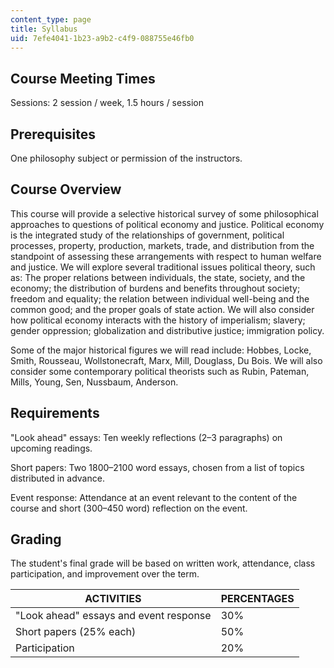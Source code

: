 ```yaml
---
content_type: page
title: Syllabus
uid: 7efe4041-1b23-a9b2-c4f9-088755e46fb0
---
```


Course Meeting Times
--------------------

Sessions: 2 session / week, 1.5 hours / session

Prerequisites
-------------

One philosophy subject or permission of the instructors.

Course Overview
---------------

This course will provide a selective historical survey of some philosophical approaches to questions of political economy and justice. Political economy is the integrated study of the relationships of government, political processes, property, production, markets, trade, and distribution from the standpoint of assessing these arrangements with respect to human welfare and justice. We will explore several traditional issues political theory, such as: The proper relations between individuals, the state, society, and the economy; the distribution of burdens and benefits throughout society; freedom and equality; the relation between individual well-being and the common good; and the proper goals of state action. We will also consider how political economy interacts with the history of imperialism; slavery; gender oppression; globalization and distributive justice; immigration policy.

Some of the major historical figures we will read include: Hobbes, Locke, Smith, Rousseau, Wollstonecraft, Marx, Mill, Douglass, Du Bois. We will also consider some contemporary political theorists such as Rubin, Pateman, Mills, Young, Sen, Nussbaum, Anderson.

Requirements
------------

"Look ahead" essays: Ten weekly reflections (2–3 paragraphs) on upcoming readings.

Short papers: Two 1800–2100 word essays, chosen from a list of topics distributed in advance.

Event response: Attendance at an event relevant to the content of the course and short (300–450 word) reflection on the event.

Grading
-------

The student's final grade will be based on written work, attendance, class participation, and improvement over the term.

| ACTIVITIES | PERCENTAGES |
| --- | --- |
| "Look ahead" essays and event response | 30% |
| Short papers (25% each) | 50% |
| Participation | 20%
